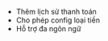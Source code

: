 - Thêm lịch sử thanh toán
- Cho phép config loại tiền
- Hỗ trợ đa ngôn ngữ
  <!-- - Import excel (backup file) -->
  <!-- - Thêm chức năng upload ảnh (lưu trực tiếp base64) -->
  <!-- - Chỉnh lại luồng thêm bill -->
  <!-- - Filter, search, sort hoá đơn -->
  <!-- - Chỉnh lại autocomplete -->
